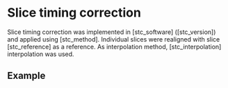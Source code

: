 # Slice timing correction

Slice timing correction was implemented in [stc_software] ([stc_version]) and
applied using [stc_method]. Individual slices were realigned with slice
[stc_reference] as a reference. As interpolation method, [stc_interpolation]
interpolation was used.

## Example
